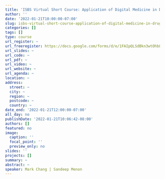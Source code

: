 ```yaml
---
title: 'ISBS Virtual Short Course: Application of Digital Medicine in Drug Development '
author: ''
date: '2022-01-21T10:00:00-07:00'
slug: isbs-virtual-short-course-application-of-digital-medicine-in-drug-development
categories: []
tags: []
type: course
url_register: ~
url_freeregister: https://docs.google.com/forms/d/e/1FAIpQLSdBkn3wtOhbL3dMBhmczH47Le8Fnchaf3FuhjjZ2XldjDJLIg/viewform
url_slides: ~
url_code: ~
url_pdf: ~
url_video: ~
url_website: ~
url_agenda: ~
location: ~
address:
  street: ~
  city: ~
  region: ~
  postcode: ~
  country: ~
date_end: '2022-01-21T12:00:00-07:00'
all_day: no
publishDate: '2022-01-21T10:06:42-08:00'
authors: []
featured: no
image:
  caption: ''
  focal_point: ''
  preview_only: no
slides: ''
projects: []
summary: ~
abstract: ~
speaker: Mark Chang | Sandeep Menon
---
```

<!--more-->
